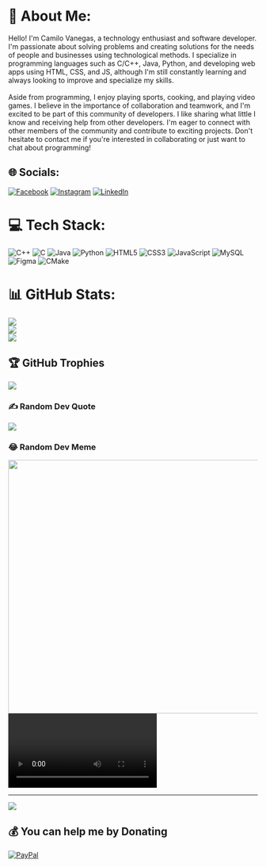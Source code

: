 # 💫 About Me:
Hello! I'm Camilo Vanegas, a technology enthusiast and software developer. I'm passionate about solving problems and creating solutions for the needs of people and businesses using technological methods. I specialize in programming languages such as C/C++, Java, Python, and developing web apps using HTML, CSS, and JS, although I'm still constantly learning and always looking to improve and specialize my skills.<br><br>Aside from programming, I enjoy playing sports, cooking, and playing video games. I believe in the importance of collaboration and teamwork, and I'm excited to be part of this community of developers. I like sharing what little I know and receiving help from other developers. I'm eager to connect with other members of the community and contribute to exciting projects. Don't hesitate to contact me if you're interested in collaborating or just want to chat about programming!


## 🌐 Socials:
[![Facebook](https://img.shields.io/badge/Facebook-%231877F2.svg?logo=Facebook&logoColor=white)](https://www.facebook.com/profile.php?id=100087203360772) [![Instagram](https://img.shields.io/badge/Instagram-%23E4405F.svg?logo=Instagram&logoColor=white)](https://www.instagram.com/tra_guy91/) [![LinkedIn](https://img.shields.io/badge/LinkedIn-%230077B5.svg?logo=linkedin&logoColor=white)](https://linkedin.com/in/camilov99/) 

# 💻 Tech Stack:
![C++](https://img.shields.io/badge/c++-%2300599C.svg?style=flat-square&logo=c%2B%2B&logoColor=white) ![C](https://img.shields.io/badge/c-%2300599C.svg?style=flat-square&logo=c&logoColor=white) ![Java](https://img.shields.io/badge/java-%23ED8B00.svg?style=flat-square&logo=java&logoColor=white) ![Python](https://img.shields.io/badge/python-3670A0?style=flat-square&logo=python&logoColor=ffdd54) ![HTML5](https://img.shields.io/badge/html5-%23E34F26.svg?style=flat-square&logo=html5&logoColor=white) ![CSS3](https://img.shields.io/badge/css3-%231572B6.svg?style=flat-square&logo=css3&logoColor=white) ![JavaScript](https://img.shields.io/badge/javascript-%23323330.svg?style=flat-square&logo=javascript&logoColor=%23F7DF1E) ![MySQL](https://img.shields.io/badge/mysql-%2300f.svg?style=flat-square&logo=mysql&logoColor=white) 	![Figma](https://img.shields.io/badge/figma-%23F24E1E.svg?style=flat-square&logo=figma&logoColor=white) ![CMake](https://img.shields.io/badge/CMake-%23008FBA.svg?style=flat-square&logo=cmake&logoColor=white)
# 📊 GitHub Stats:
![](https://github-readme-stats.vercel.app/api?username=Hankot91&theme=dracula&hide_border=false&include_all_commits=true&count_private=true)<br/>
![](https://github-readme-streak-stats.herokuapp.com/?user=Hankot91&theme=dracula&hide_border=false)<br/>
![](https://github-readme-stats.vercel.app/api/top-langs/?username=Hankot91&theme=dracula&hide_border=false&include_all_commits=true&count_private=true&layout=compact)

## 🏆 GitHub Trophies
![](https://github-profile-trophy.vercel.app/?username=Hankot91&theme=dracula&no-frame=false&no-bg=false&margin-w=4)

### ✍️ Random Dev Quote
![](https://quotes-github-readme.vercel.app/api?type=horizontal&theme=radical)

### 😂 Random Dev Meme
<img src="https://external-preview.redd.it/Pecwn_dLFUNF2t33AXsHUrsHu9DQ5Y9sfgyJ_Ltn8_Y.jpg?auto=webp&v=enabled&s=8fb99b5078a330628d80483cfd6b479e264bec38" width="512px"/>
<video src="https://www.tiktok.com/@patbubble/video/7097557183969201414?_r=1&_t=8aKW7n0LlHp" loop witdth="600px"> Your browser does not support the video </video>

---
[![](https://visitcount.itsvg.in/api?id=Hankot91&icon=6&color=11)](https://visitcount.itsvg.in)

  ## 💰 You can help me by Donating
  [![PayPal](https://img.shields.io/badge/PayPal-00457C?style=for-the-badge&logo=paypal&logoColor=white)](https://paypal.me/star1924) 

  
<!-- Proudly created with GPRM ( https://gprm.itsvg.in ) -->
